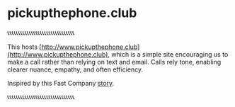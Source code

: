 # pickupthephone.club

📞📞📞📞📞📞📞📞📞📞📞📞📞📞📞📞📞📞📞📞📞📞📞📞📞📞📞📞📞📞📞

This hosts [http://www.pickupthephone.club](http://www.pickupthephone.club), which is a simple site encouraging us to make a call rather than relying on text and email. Calls rely tone, enabling clearer nuance, empathy, and often efficiency.

Inspired by this Fast Company [story](https://www.fastcompany.com/40446728/what-happened-when-i-replied-call-me-to-every-email-i-got-for-a-week).

📞📞📞📞📞📞📞📞📞📞📞📞📞📞📞📞📞📞📞📞📞📞📞📞📞📞📞📞📞📞📞